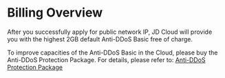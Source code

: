 # Billing Overview
   
After you successfully apply for public network IP, JD Cloud will provide you with the highest 2GB default Anti-DDoS Basic free of charge.

To improve capacities of the Anti-DDoS Basic in the Cloud, please buy the Anti-DDoS Protection Package. For details, please refer to: [Anti-DDoS Protection Package](https://www.jdcloud.com/en/products/anti-ddos-protection-package)
